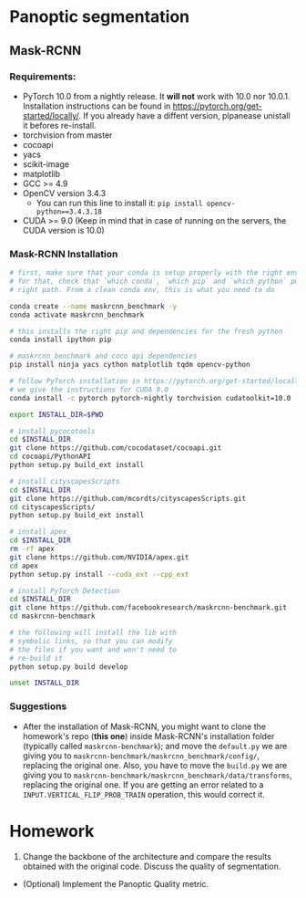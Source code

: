 # Panoptic segmentation
## Mask-RCNN
### Requirements:
- PyTorch 10.0 from a nightly release. It **will not** work with 10.0 nor 10.0.1. Installation instructions can be found in https://pytorch.org/get-started/locally/. If you already have a diffent version, plpanease unistall it befores re-install.
- torchvision from master
- cocoapi
- yacs
- scikit-image
- matplotlib
- GCC >= 4.9
- OpenCV version 3.4.3
  - You can run this line to install it: ```pip install opencv-python==3.4.3.18```
- CUDA >= 9.0 (Keep in mind that in case of running on the servers, the CUDA version is 10.0)

### Mask-RCNN Installation
```bash
# first, make sure that your conda is setup properly with the right environment
# for that, check that `which conda`, `which pip` and `which python` points to the
# right path. From a clean conda env, this is what you need to do

conda create --name maskrcnn_benchmark -y
conda activate maskrcnn_benchmark

# this installs the right pip and dependencies for the fresh python
conda install ipython pip

# maskrcnn_benchmark and coco api dependencies
pip install ninja yacs cython matplotlib tqdm opencv-python

# follow PyTorch installation in https://pytorch.org/get-started/locally/
# we give the instructions for CUDA 9.0
conda install -c pytorch pytorch-nightly torchvision cudatoolkit=10.0 

export INSTALL_DIR=$PWD

# install pycocotools
cd $INSTALL_DIR
git clone https://github.com/cocodataset/cocoapi.git
cd cocoapi/PythonAPI
python setup.py build_ext install

# install cityscapesScripts
cd $INSTALL_DIR
git clone https://github.com/mcordts/cityscapesScripts.git
cd cityscapesScripts/
python setup.py build_ext install

# install apex
cd $INSTALL_DIR
rm -rf apex
git clone https://github.com/NVIDIA/apex.git
cd apex
python setup.py install --cuda_ext --cpp_ext

# install PyTorch Detection
cd $INSTALL_DIR
git clone https://github.com/facebookresearch/maskrcnn-benchmark.git
cd maskrcnn-benchmark

# the following will install the lib with
# symbolic links, so that you can modify
# the files if you want and won't need to
# re-build it
python setup.py build develop

unset INSTALL_DIR
``` 
### Suggestions
- After the installation of Mask-RCNN, you might want to clone the homework's repo (**this one**) inside Mask-RCNN's installation folder (typically called ```maskrcnn-benchmark```); and move the ```default.py``` we are giving you to ```maskrcnn-benchmark/maskrcnn_benchmark/config/```, replacing the original one. Also, you have to move the ```build.py``` we are giving you to ```maskrcnn-benchmark/maskrcnn_benchmark/data/transforms```, replacing the original one. If you are getting an error related to a ```INPUT.VERTICAL_FLIP_PROB_TRAIN``` operation, this would correct it.

# Homework
1. Change the backbone of the architecture and compare the results obtained with the original code. Discuss the quality of segmentation.

 - (Optional) Implement the Panoptic Quality metric.
